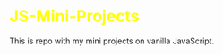 # <font color="yellow">JS-Mini-Projects</font>
This is repo with my mini projects on vanilla JavaScript.
